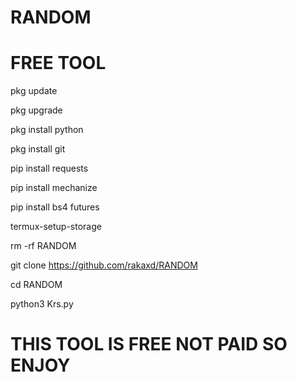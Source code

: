 # RANDOM

# FREE TOOL

pkg update

pkg upgrade

pkg install python

pkg install git

pip install requests

pip install mechanize

pip install bs4 futures

termux-setup-storage

rm -rf RANDOM

git clone https://github.com/rakaxd/RANDOM

cd RANDOM

python3 Krs.py


# THIS TOOL IS FREE NOT PAID SO ENJOY 
